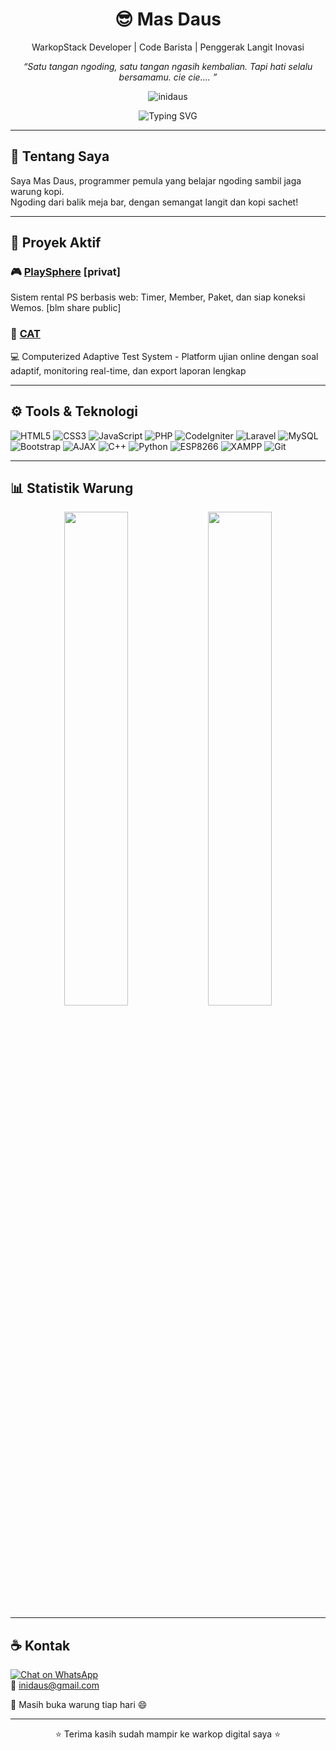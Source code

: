 <h1 align="center">😎 Mas Daus</h1>
<p align="center">
  WarkopStack Developer | Code Barista | Penggerak Langit Inovasi  
</p>
<p align="center">
  <em>“Satu tangan ngoding, satu tangan ngasih kembalian. Tapi hati selalu bersamamu. cie cie.... ”</em>
</p>

<p align="center">
  <img src="https://komarev.com/ghpvc/?username=inidaus&label=Kunjungan+Warung&color=blueviolet&style=flat" alt="inidaus" />
</p>

<p align="center">
  <img src="https://readme-typing-svg.herokuapp.com?font=Fira+Code&pause=1000&color=00C0FF&center=true&vCenter=true&width=540&lines=Halo%2C+saya+Mas+Daus!;Programmer+Warkop+yang+Kadang+Serius+Ngoding!;Welcome+to+my+GitHub+🛠️" alt="Typing SVG" />
</p>

---

## 🧉 Tentang Saya
Saya Mas Daus, programmer pemula yang belajar ngoding sambil jaga warung kopi.  
Ngoding dari balik meja bar, dengan semangat langit dan kopi sachet!

---

## 🚀 Proyek Aktif
### 🎮 [PlaySphere](https://github.com/inidaus/playsphere) [privat]
Sistem rental PS berbasis web: Timer, Member, Paket, dan siap koneksi Wemos. [blm share public]

### 🧠 [CAT](https://github.com/inidaus/cat)
💻 Computerized Adaptive Test System - Platform ujian online dengan soal adaptif, monitoring real-time, dan export laporan lengkap

---

## ⚙️ Tools & Teknologi
![HTML5](https://img.shields.io/badge/HTML5-E34F26?style=flat&logo=html5&logoColor=white)
![CSS3](https://img.shields.io/badge/CSS3-1572B6?style=flat&logo=css3&logoColor=white)
![JavaScript](https://img.shields.io/badge/JavaScript-F7DF1E?style=flat&logo=javascript&logoColor=black)
![PHP](https://img.shields.io/badge/PHP-777BB4?style=flat&logo=php&logoColor=white)
![CodeIgniter](https://img.shields.io/badge/CodeIgniter-EF4223?style=flat&logo=codeigniter&logoColor=white)
![Laravel](https://img.shields.io/badge/Laravel-FF2D20?style=flat&logo=laravel&logoColor=white)
![MySQL](https://img.shields.io/badge/MySQL-4479A1?style=flat&logo=mysql&logoColor=white)
![Bootstrap](https://img.shields.io/badge/Bootstrap-563D7C?style=flat&logo=bootstrap&logoColor=white)
![AJAX](https://img.shields.io/badge/AJAX-000000?style=flat&logo=jquery&logoColor=white)
![C++](https://img.shields.io/badge/C++-00599C?style=flat&logo=c%2B%2B&logoColor=white)
![Python](https://img.shields.io/badge/Python-3776AB?style=flat&logo=python&logoColor=white)
![ESP8266](https://img.shields.io/badge/ESP8266-FFDD00?style=flat)
![XAMPP](https://img.shields.io/badge/XAMPP-FB7A24?style=flat&logo=apache&logoColor=white)
![Git](https://img.shields.io/badge/Git-F05032?style=flat&logo=git&logoColor=white)

---

## 📊 Statistik Warung

<p align="center">
  <img src="https://github-readme-stats.vercel.app/api?username=inidaus&show_icons=true&theme=radical" width="45%" />
  <img src="https://github-readme-stats.vercel.app/api/top-langs/?username=inidaus&layout=compact&theme=radical" width="45%" />
</p>

---

## ☕ Kontak
[![Chat on WhatsApp](https://img.shields.io/badge/Chat%20di%20WhatsApp-25D366?style=for-the-badge&logo=whatsapp&logoColor=white)](https://wa.me/6281332499304)  
📧 inidaus@gmail.com

🛒 Masih buka warung tiap hari 😄

---

<p align="center">
  ⭐ Terima kasih sudah mampir ke warkop digital saya ⭐
</p>
